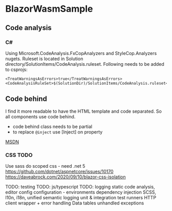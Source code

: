 # BlazorWasmSample
## Code analysis
### C#
Using Microsoft.CodeAnalysis.FxCopAnalyzers and StyleCop.Analyzers nugets.
Ruleset is located in Solution directory/SolutionItems/CodeAnalysis.ruleset.
Following needs to be added to csprojs:
```
<TreatWarningsAsErrors>true</TreatWarningsAsErrors>
<CodeAnalysisRuleSet>$(SolutionDir)/SolutionItems/CodeAnalysis.ruleset</CodeAnalysisRuleSet>
```
## Code behind
I find it more readable to have the HTML template and code separated.
So all components use code behind.
* code behind class needs to be partial
* to replace ```@inject``` use [Inject] on property

[MSDN](https://docs.microsoft.com/en-us/aspnet/core/blazor/components/?view=aspnetcore-3.1#partial-class-support)

### CSS TODO
Use sass
do scoped css - need .net 5
https://github.com/dotnet/aspnetcore/issues/10170
https://daveabrock.com/2020/09/10/blazor-css-isolation

TODO: testing
TODO: js/typescript
TODO: logging
static code analysis, editor config
configuration - environments 
dependency injection
SCSS, l10n, i18n, unified semantic logging 
unit & integration test runners 
HTTP client wrapper + error handling 
Data tables 
unhandled exceptions